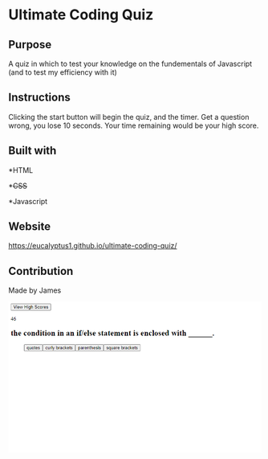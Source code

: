 # Ultimate Coding Quiz

## Purpose
A quiz in which to test your knowledge on the fundementals of Javascript (and to test my efficiency with it)

## Instructions
Clicking the start button will begin the quiz, and the timer. Get a question wrong, you lose 10 seconds.
Your time remaining would be your high score.

## Built with
*HTML

*~~CSS~~

*Javascript

## Website
https://eucalyptus1.github.io/ultimate-coding-quiz/

## Contribution
Made by James

![screenshot](./scrnshot.png)